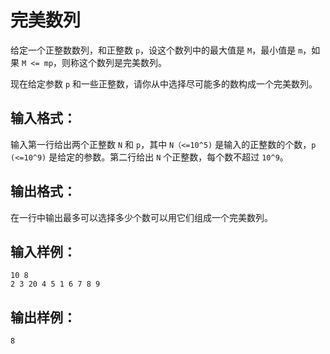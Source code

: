 # 完美数列
给定一个正整数数列，和正整数 `p`，设这个数列中的最大值是 `M`，最小值是 `m`，如果 `M <= mp`，则称这个数列是完美数列。

现在给定参数 `p` 和一些正整数，请你从中选择尽可能多的数构成一个完美数列。

## 输入格式：
输入第一行给出两个正整数 `N` 和 `p`，其中 `N（<=10^5)` 是输入的正整数的个数，`p (<=10^9)` 是给定的参数。第二行给出 `N` 个正整数，每个数不超过 `10^9`。

## 输出格式：
在一行中输出最多可以选择多少个数可以用它们组成一个完美数列。

## 输入样例：
    10 8
    2 3 20 4 5 1 6 7 8 9
## 输出样例：
    8
